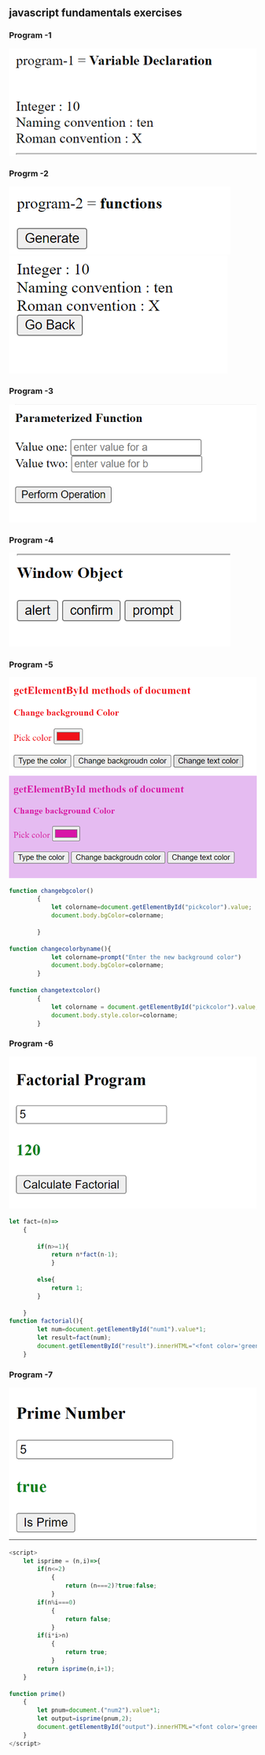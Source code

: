 ## javascript fundamentals exercises

### Program -1
![alt text](image.png)

### Progrm -2 
![alt text](image-1.png)
![alt text](image-2.png)

### Program -3
![alt text](image-3.png)

### Program -4
![alt text](image-4.png)

### Program -5
![alt text](image-5.png)
![alt text](image-6.png)

```js
function changebgcolor()
        {
            let colorname=document.getElementById("pickcolor").value;
            document.body.bgColor=colorname;

        }
          
function changecolorbyname(){
            let colorname=prompt("Enter the new background color")
            document.body.bgColor=colorname;
        }
    
function changetextcolor()
        {
            let colorname = document.getElementById("pickcolor").value;
            document.body.style.color=colorname;
        }
```

### Program -6 
![alt text](image-7.png)

```js
let fact=(n)=>
    {

        if(n>=1){
            return n*fact(n-1);
            }

        else{
            return 1;
        } 
                    
    }
function factorial(){
        let num=document.getElementById("num1").value*1;
        let result=fact(num);
        document.getElementById("result").innerHTML="<font color='green'>"+result+"</font>"
    }
```

### Program -7
![alt text](image-8.png)

```js
<script>
    let isprime = (n,i)=>{
        if(n<=2)
            {
                return (n===2)?true:false;
            }
        if(n%i===0)
            {
                return false;
            }
        if(i*i>n)
            {
                return true;
            }
        return isprime(n,i+1);
    }
    
function prime()
    {
        let pnum=document.("num2").value*1;
        let output=isprime(pnum,2);
        document.getElementById("output").innerHTML="<font color='green'+output+"</font>"
    }
</script>
```